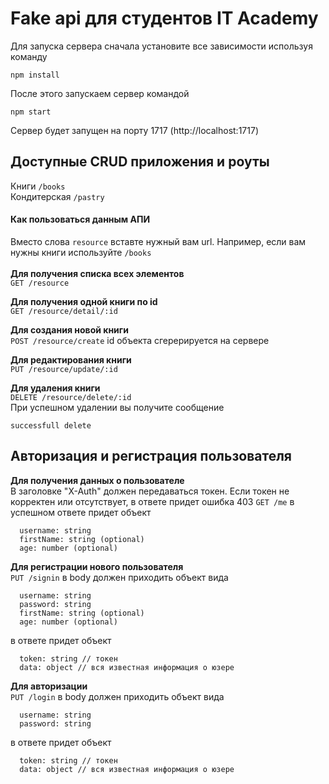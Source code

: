 # Fake api для студентов IT Academy

Для запуска сервера сначала установите все зависимости используя команду
```
npm install
```
После этого запускаем сервер командой
```
npm start
```
Сервер будет запущен на порту 1717 (http://localhost:1717)

## Доступные CRUD приложения и роуты
  
Книги `/books`
<br/>
Кондитерская `/pastry`
<br/>

#### Как пользоваться данным АПИ
Вместо слова `resource` вставте нужный вам url. Например, если вам нужны книги используйте `/books`    
<br/>
**Для получения списка всех элементов**  
`GET /resource`

**Для получения одной книги по id**  
`GET /resource/detail/:id`

**Для создания новой книги**  
`POST /resource/create`
id объекта сгерерируется на сервере  

**Для редактирования книги**  
`PUT /resource/update/:id`  

**Для удаления книги**  
`DELETE /resource/delete/:id`  
При успешном удалении вы получите сообщение  
```
successfull delete
```
## Авторизация и регистрация пользователя

**Для получения данных о пользователе**  
В заголовке "X-Auth" должен передаваться токен. Если токен не корректен или отсутствует, в ответе придет ошибка 403
`GET /me`
в успешном ответе придет объект
```
  username: string
  firstName: string (optional)
  age: number (optional)
```


**Для регистрации нового пользователя**  
`PUT /signin`
в body должен приходить объект вида
```
  username: string
  password: string
  firstName: string (optional)
  age: number (optional)
```
в ответе придет объект
```
  token: string // токен 
  data: object // вся известная информация о юзере
```

**Для авторизации**  
`PUT /login`
в body должен приходить объект вида
```
  username: string
  password: string
```
в ответе придет объект
```
  token: string // токен 
  data: object // вся известная информация о юзере
```

